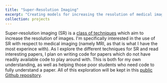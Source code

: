 ```yaml
---
title: "Super-Resolution Imaging"
excerpt: "Creating models for increasing the resolution of medical images <br/><img src='/images/500x300.png'>"
collection: projects
---
```


Super-resolution imaging (SR) is a [class of techniques](https://blog.paperspace.com/image-super-resolution/) which aim to increase the resolution of images. I'm specifically interested in the use of SR with respect to medical imaging (namely MRI, as that is what I have the most experince with).
As I explore the different techniques for SR and read interesting papers, I plan on writing code for papers which do not have readily available code to play around with. This is both for my own understanding, as well as helping those poor students who need code to fully understand a paper. All of this exploration will be kept in this [public Github repository](https://github.com/Lawreros/Super-Resolution).